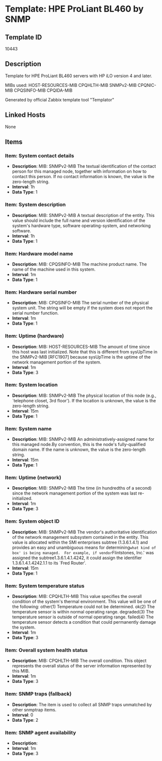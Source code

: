 # Template: HPE ProLiant BL460 by SNMP

## Template ID
10443

## Description
Template for HPE ProLiant BL460 servers with HP iLO version 4 and later.

MIBs used:
HOST-RESOURCES-MIB
CPQHLTH-MIB
SNMPv2-MIB
CPQNIC-MIB
CPQSINFO-MIB
CPQIDA-MIB

Generated by official Zabbix template tool "Templator"

## Linked Hosts
None

## Items

### Item: System contact details
- **Description**: MIB: SNMPv2-MIB
The textual identification of the contact person for this managed node, together with information on how to contact this person.  If no contact information is known, the value is the zero-length string.
- **Interval**: 1h
- **Data Type**: 1

### Item: System description
- **Description**: MIB: SNMPv2-MIB
A textual description of the entity. This value should
include the full name and version identification of the system's hardware type, software operating-system, and
networking software.
- **Interval**: 1h
- **Data Type**: 1

### Item: Hardware model name
- **Description**: MIB: CPQSINFO-MIB
The machine product name. The name of the machine used in this system.
- **Interval**: 1m
- **Data Type**: 1

### Item: Hardware serial number
- **Description**: MIB: CPQSINFO-MIB
The serial number of the physical system unit. The string will be empty if the system does not report the serial number function.
- **Interval**: 1m
- **Data Type**: 1

### Item: Uptime (hardware)
- **Description**: MIB: HOST-RESOURCES-MIB
The amount of time since this host was last initialized. Note that this is different from sysUpTime in the SNMPv2-MIB [RFC1907] because sysUpTime is the uptime of the network management portion of the system.
- **Interval**: 1m
- **Data Type**: 3

### Item: System location
- **Description**: MIB: SNMPv2-MIB
The physical location of this node (e.g., `telephone closet, 3rd floor').  If the location is unknown, the value is the zero-length string.
- **Interval**: 15m
- **Data Type**: 1

### Item: System name
- **Description**: MIB: SNMPv2-MIB
An administratively-assigned name for this managed node.By convention, this is the node's fully-qualified domain name.  If the name is unknown, the value is the zero-length string.
- **Interval**: 15m
- **Data Type**: 1

### Item: Uptime (network)
- **Description**: MIB: SNMPv2-MIB
The time (in hundredths of a second) since the network management portion of the system was last re-initialized.
- **Interval**: 1m
- **Data Type**: 3

### Item: System object ID
- **Description**: MIB: SNMPv2-MIB
The vendor's authoritative identification of the network management subsystem contained in the entity.  This value is allocated within the SMI enterprises subtree (1.3.6.1.4.1) and provides an easy and unambiguous means for determining`what kind of box' is being managed.  For example, if vendor`Flintstones, Inc.' was assigned the subtree1.3.6.1.4.1.4242, it could assign the identifier 1.3.6.1.4.1.4242.1.1 to its `Fred Router'.
- **Interval**: 15m
- **Data Type**: 1

### Item: System temperature status
- **Description**: MIB: CPQHLTH-MIB
This value specifies the overall condition of the system's thermal environment.
This value will be one of the following:
other(1)  Temperature could not be determined.
ok(2)  The temperature sensor is within normal operating range.
degraded(3)  The temperature sensor is outside of normal operating range.
failed(4)  The temperature sensor detects a condition that could  permanently damage the system.
- **Interval**: 1m
- **Data Type**: 3

### Item: Overall system health status
- **Description**: MIB: CPQHLTH-MIB
The overall condition. This object represents the overall status of the server information represented by this MIB.
- **Interval**: 1m
- **Data Type**: 3

### Item: SNMP traps (fallback)
- **Description**: The item is used to collect all SNMP traps unmatched by other snmptrap items.
- **Interval**: 0
- **Data Type**: 2

### Item: SNMP agent availability
- **Description**: 
- **Interval**: 1m
- **Data Type**: 3

